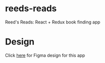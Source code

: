 # reeds-reads
Reed's Reads: React + Redux book finding app

# Design
Click [here](https://www.figma.com/file/KWs1ld5vUBi7aF6cVTQjka/Reed-Reads?type=design&node-id=2%3A2&mode=design&t=UdQp24kK2lIf1x5M-1) for Figma design for this app
